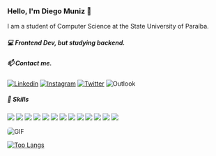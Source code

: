 ### Hello, I'm Diego Muniz 👋
I am a student of Computer Science at the State University of Paraíba.

##### :computer: Frontend Dev, but studying backend.

##### 📫 Contact me.
[![Linkedin](https://img.shields.io/badge/linkedin%20-%230077B5.svg?&style=for-the-badge&logo=linkedin&logoColor=white)](https://www.linkedin.com/in/diegomuniz13/)
[![Instagram](https://img.shields.io/badge/diegomuniz%20-%23E4405F.svg?&style=for-the-badge&logo=Instagram&logoColor=white)](https://www.instagram.com/diegomuniz/)
[![Twitter](https://img.shields.io/badge/diegomunizdev%20-%231DA1F2.svg?&style=for-the-badge&logo=Twitter&logoColor=white)](https://twitter.com/diegomunizdev)
![Outlook](https://img.shields.io/badge/diegomunizdev@outlook.com%20-0078D4?logo=microsoft-outlook&logoColor=white&style=for-the-badge)

##### :wrench: Skills
<img src="https://img.shields.io/badge/git%20-%23F05033.svg?&style=for-the-badge&logo=git&logoColor=white"/> <img src="https://img.shields.io/badge/typescript%20-%23007ACC.svg?&style=for-the-badge&logo=typescript&logoColor=white"> <img src="https://img.shields.io/badge/node.js%20-%2343853D.svg?&style=for-the-badge&logo=node.js&logoColor=white"> <img src="https://img.shields.io/badge/express.js%20-%23404d59.svg?&style=for-the-badge"> <img src="https://img.shields.io/badge/react%20-%2320232a.svg?&style=for-the-badge&logo=react&logoColor=%2361DAFB"> <img src="https://img.shields.io/badge/redux%20-%23593d88.svg?&style=for-the-badge&logo=redux&logoColor=white"/> <img src="https://img.shields.io/badge/css3%20-%231572B6.svg?&style=for-the-badge&logo=css3&logoColor=white"/> <img src="https://img.shields.io/badge/html5%20-%23E34F26.svg?&style=for-the-badge&logo=html5&logoColor=white"/> <img src="https://img.shields.io/badge/bootstrap%20-%23563D7C.svg?&style=for-the-badge&logo=bootstrap&logoColor=white"/> <img src="https://img.shields.io/badge/primereact%20-%2320232a.svg?&style=for-the-badge&logo=react&logoColor=%2361DAFB"> <img src ="https://img.shields.io/badge/MongoDB-%234ea94b.svg?&style=for-the-badge&logo=mongodb&logoColor=white"/> <img src="https://img.shields.io/badge/docker%20-%230db7ed.svg?&style=for-the-badge&logo=docker&logoColor=white"/> <img src="https://img.shields.io/badge/mysql%20-%23000.svg?&style=for-the-badge&logo=mysql&logoColor=white"/>

<img align="center" style="border-radius: 5px" alt="GIF" src="https://github-readme-stats.vercel.app/api?username=diegomunizdev&theme=dark&show_owner=true&show_icons=true&hide_border=true&include_all_commits=true&count_private=true"/>

[![Top Langs](https://github-readme-stats.vercel.app/api/top-langs/?username=diegomunizdev&theme=dark)](https://github.com/diegomunizdev/github-readme-stats)
